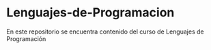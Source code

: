 # Lenguajes-de-Programacion
En este repositorio se encuentra contenido del curso de Lenguajes de Programación
